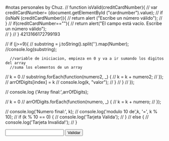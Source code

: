 #notas personales by Chuz.
// function isValid(creditCardNumber){
// var creditCardNumber= (document.getElementById ("cardnumber").value);
// if (isNaN (creditCardNumber)){
// return alert ("Escribe un número válido");
// }
// if(creditCardNumber==""){
// return alert("El campo está vacío. Escribe un número válido");	
// }
// }
4213166172799193





// if (j>=9){
    //   substring = j.toString().split('').map(Number);
      //console.log(substring);
    
      //variable de iniciacion, empieza en 0 y va a ir sumando los digitos del array
      //suma los elementos de un array
//       k = 0
//         substring.forEach(function(numero2, _) {
//           k = k + numero2;
//         });
//       arrOfDigits[index] = k
//       console.log(k, "valor");
//     }
//   }
// });

// console.log ('Array final:',arrOfDigits);

// k = 0
// arrOfDigits.forEach(function(numero, _) {
//   k = k + numero;
// });

// console.log('Numero final:', k);
// console.log('modulo 10 de',k, '=', k % 10);
// if (k % 10 == 0) {
//   console.log('Tarjeta Valida');
// }
// else {
//   console.log('Tarjeta Invalida!');
// }





<!DOCTYPE html>
<html>

<head>
  <meta charset="utf-8">
  <title>Tarjeta de crédito válida</title>
</head>

<body>
  <input id="cardnumber"></input>
  <button onclick="validate()">Validar</button>
  <div id="result"></div>
  
 <script lang="javascript">
  
function validate(){
const arrOfDigits = Array.from(String((document.getElementById ("cardnumber").value)), Number);
console.log('Array Original:',arrOfDigits);
arrOfDigits.reverse();
console.log('Array invertido:',arrOfDigits);
let NewArrPar =[];
let NewArrIn =[];
arrOfDigits.forEach(function(numero,index) {
if (index %2 !== 0) {
  NewArrPar.push(numero);
  console.log (NewArrPar);
}
})
}














</script>
</body>

</html>
